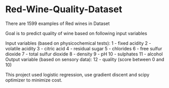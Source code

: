 # Red-Wine-Quality-Dataset

There are 1599 examples of Red wines in Dataset

Goal is to predict quality of wine based on following input variables

Input variables (based on physicochemical tests):
1 - fixed acidity
2 - volatile acidity
3 - citric acid
4 - residual sugar
5 - chlorides
6 - free sulfur dioxide
7 - total sulfur dioxide
8 - density
9 - pH
10 - sulphates
11 - alcohol
Output variable (based on sensory data):
12 - quality (score between 0 and 10)

This project used logistic regression, use gradient discent and scipy optimizer to minimize cost.
